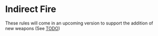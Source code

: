 # **Indirect Fire**
These rules will come in an upcoming version to support the addition of new weapons (See [TODO][todo])

[todo]: /TODO.md